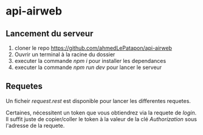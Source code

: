 # api-airweb

## Lancement du serveur

 1. cloner le repo https://github.com/ahmedLePatapon/api-airweb
 2. Ouvrir un terminal à la racine du dossier
 3. executer la commande _npm i_ pour installer les dependances
 4. executer la commande _npm run dev_ pour lancer le serveur

## Requetes

Un ficheir *request.rest* est disponible pour lancer les differentes requetes.

Certaines, nécessitent un token que vous obtiendrez via la requete de _login_. Il suffit juste de copier/coller le token à la valeur de la clé *Authorization* sous l'adresse de la requete.
